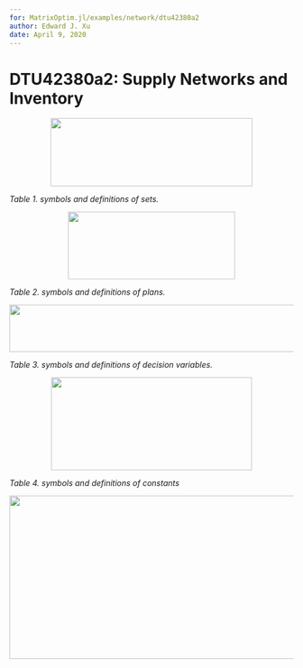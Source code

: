 ```yaml
---
for: MatrixOptim.jl/examples/network/dtu42380a2
author: Edward J. Xu
date: April 9, 2020
---
```


# DTU42380a2: Supply Networks and Inventory

<p align="center"><img src="/examples/network/dtu42380a2/tex/a3158c98a89c87e55d5211ccb6b0168a.svg?invert_in_darkmode&sanitize=true" align=middle width=358.31081385pt height=120.32873654999999pt/></p>

_Table 1. symbols and definitions of sets._

<p align="center"><img src="/examples/network/dtu42380a2/tex/63ba5bd96a565805246786ca412ce656.svg?invert_in_darkmode&sanitize=true" align=middle width=296.98673565pt height=120.32873654999999pt/></p>

_Table 2. symbols and definitions of plans._

<p align="center"><img src="/examples/network/dtu42380a2/tex/46a2ca15b7d7adbec7edb8efe6a89b19.svg?invert_in_darkmode&sanitize=true" align=middle width=541.0358745pt height=84.10510679999999pt/></p>

_Table 3. symbols and definitions of decision variables._

<p align="center"><img src="/examples/network/dtu42380a2/tex/5956bf7924dc62634933540139d96ef4.svg?invert_in_darkmode&sanitize=true" align=middle width=356.34182925pt height=165.0311784pt/></p>

_Table 4. symbols and definitions of constants_

<p align="center"><img src="/examples/network/dtu42380a2/tex/12bf6d777e80a8b6c7717dc97a66ef5c.svg?invert_in_darkmode&sanitize=true" align=middle width=648.33550815pt height=290.38941195pt/></p>
